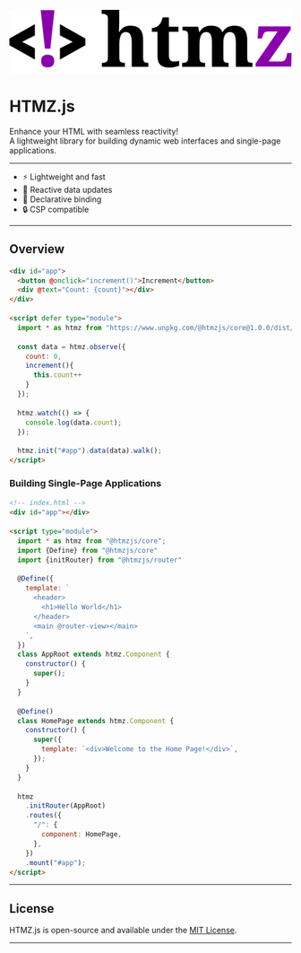 ![<!> htmz](./htmz.png)

# HTMZ.js

Enhance your HTML with seamless reactivity!  
A lightweight library for building dynamic web interfaces and single-page applications.

---

- ⚡ Lightweight and fast
- 🧠 Reactive data updates
- 📝 Declarative binding
- 🔒 CSP compatible

---

## Overview

```html
<div id="app">
  <button @onclick="increment()">Increment</button>
  <div @text="Count: {count}"></div>
</div>

<script defer type="module">
  import * as htmz from "https://www.unpkg.com/@htmzjs/core@1.0.0/dist/index.js";

  const data = htmz.observe({
    count: 0,
    increment(){
      this.count++
    }
  });

  htmz.watch(() => {
    console.log(data.count);
  });

  htmz.init("#app").data(data).walk();
</script>
```

### Building Single-Page Applications

```html
<!-- index.html -->
<div id="app"></div>

<script type="module">
  import * as htmz from "@htmzjs/core";
  import {Define} from "@htmzjs/core"
  import {initRouter} from "@htmzjs/router"

  @Define({
    template: `
      <header>
        <h1>Hello World</h1>
      </header>
      <main @router-view></main>
    `,
  })
  class AppRoot extends htmz.Component {
    constructor() {
      super();
    }
  }

  @Define()
  class HomePage extends htmz.Component {
    constructor() {
      super({
        template: `<div>Welcome to the Home Page!</div>`,
      });
    }
  }

  htmz
    .initRouter(AppRoot)
    .routes({
      "/": {
        component: HomePage,
      },
    })
    .mount("#app");
</script>
```

---

## License

HTMZ.js is open-source and available under the [MIT License](./LICENSE).

---
